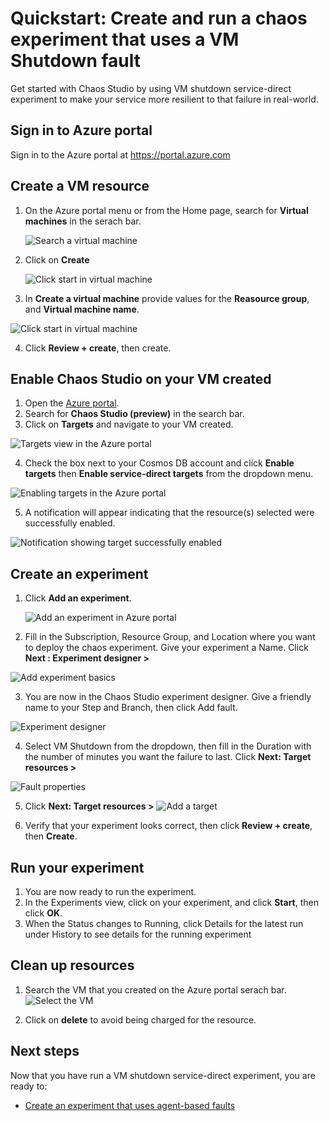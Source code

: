 # Quickstart: Create and run a chaos experiment that uses a VM Shutdown fault 
Get started with Chaos Studio by using VM shutdown service-direct experiment to make your service more resilient to that failure in real-world. 

## Sign in to Azure portal 
Sign in to the Azure portal at https://portal.azure.com
## Create a VM resource
1. On the Azure portal menu or from the Home page, search for **Virtual machines** in the serach bar. 

    ![Search a virtual machine](images/search-virtual-machine.PNG)
    
2. Click on **Create**


    ![Click start in virtual machine](images/click-start-virtual-machine.PNG)
    
3. In **Create a virtual machine** provide values for the **Reasource group**, and **Virtual machine name**.

![Click start in virtual machine](images/quickstart-create-virtual-machine.PNG)

4. Click **Review + create**, then create.

## Enable Chaos Studio on your VM created
1. Open the [Azure portal](https://portal.azure.com).
2. Search for **Chaos Studio (preview)** in the search bar.
3. Click on **Targets** and navigate to your VM created.

![Targets view in the Azure portal](images/quickstart-service-direct-targets.PNG)

4. Check the box next to your Cosmos DB account and click **Enable targets** then **Enable service-direct targets** from the dropdown menu.

![Enabling targets in the Azure portal](images/quickstart-service-direct-targets-enable.PNG)

5. A notification will appear indicating that the resource(s) selected were successfully enabled.

![Notification showing target successfully enabled](images/tutorial-service-direct-targets-enable-confirm.png)

## Create an experiment

1. Click **Add an experiment**.

    ![Add an experiment in Azure portal](images/add-an-experiment.png)

2. Fill in the Subscription, Resource Group, and Location where you want to deploy the chaos experiment. Give your experiment a Name. Click **Next : Experiment designer >**

![Add experiment basics](images/quickstart-service-direct-add-basics.PNG)

3. You are now in the Chaos Studio experiment designer. Give a friendly name to your Step and Branch, then click Add fault.

![Experiment designer](images/quickstart-service-direct-add-designer.PNG)

4. Select VM Shutdown from the dropdown, then fill in the Duration with the number of minutes you want the failure to last. Click **Next: Target resources >**

![Fault properties](images/quickstart-service-direct-add-fault.PNG)

5. Click **Next: Target resources >**
![Add a target](images/quickstart-service-direct-add-targets.PNG)

6. Verify that your experiment looks correct, then click **Review + create**, then **Create**.

## Run your experiment
1. You are now ready to run the  experiment. 
2. In the Experiments view, click on your experiment, and click **Start**, then click **OK**.
3. When the Status changes to Running, click Details for the latest run under History to see details for the running experiment

## Clean up resources
1. Search the VM that you created on the Azure portal serach bar.
![Select the VM](images/quickstart-cleanup.PNG)

2. Click on **delete** to avoid being charged for the resource.

## Next steps
Now that you have run a VM shutdown service-direct experiment, you are ready to:
- [Create an experiment that uses agent-based faults](chaos-studio-tutorial-agent-based.md)

